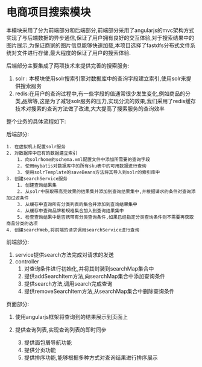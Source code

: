 # 电商项目搜索模块

本模块采用了分为前端部分和后端部分,前端部分采用了angularjs的mvc架构方式实现了与后端数据的异步通信,保证了用户拥有良好的交互体验,对于搜索结果中的图片展示,为保证商家的图片信息能够快速加载,本项目选择了fastdfs分布式文件系统对文件进行存储,最大程度的保证了用户的搜索体验.

后端部分主要集成了两项技术来提供完善的搜索服务:

1. solr : 本模块使用solr搜索引擎对数据库中的查询字段建立索引,使用solr来提供搜索服务
2. redis:在用户的查询过程中,有一些字段的值通常很少发生变化,例如商品的分类,品牌等,这是为了减轻solr服务的压力,实现分流的效果,我们采用了redis缓存技术对搜索的查询方法做了改进,大大提高了搜索服务的查询效率

整个业务的具体流程如下:

后端部分:

 	1. 在虚拟机上配置solr服务		
 	2. 对数据库中已有的数据建立索引
      	1. 向solrhome的schema.xml配置文件中添加所需要的查询字段
     	2. 使用mybatis对数据库中的所有sku表中的可用数据进行查询
     	3. 使用solrTemplate的saveBeans方法将其导入到solr的索引库中
	3. 创建searchService服务
    	1. 创建查询结果集
    	2. 从solr中获取带高亮效果的结果集并添加到查询结果集中,并根据请求的条件对查询添加过滤条件
    	3. 从缓存中查询所有分类列表的集合并添加到查询结果集中
    	4. 从缓存中查询品牌和规格集合加入到查询结果集中
    	5. 检查查询结果中是否携带有分类查询条件,如果已经指定分类查询条件则不需要再获取商品分类的选项
	4. 创建searchWeb,将前端的请求调用searchService进行查询

前端部分:

1. service提供search方法完成对请求的发送
2. controller 
   1. 对查询条件进行初始化,并将其封装到searchMap集合中
   2. 提供addSearchItem方法,向searchMap集合中添加查询条件
   3. 提供search方法,调用search完成查询
   4. 提供removeSearchItem方法,从searchMap集合中删除查询条件

页面部分:

1. 使用angularjs框架将查询到的结果展示到页面上

2. 提供查询列表,实现查询列表的即时同步

 	3. 提供面包屑导航功能
 	4. 提供分页功能
 	5. 提供排序功能,能够根据多种方式对查询结果进行排序展示



